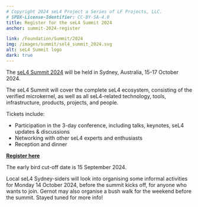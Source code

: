 ```yaml
---
# Copyright 2024 seL4 Project a Series of LF Projects, LLC.
# SPDX-License-Identifier: CC-BY-SA-4.0
title: Register for the seL4 Summit 2024
anchor: summit-2024-register

link: /Foundation/Summit/2024
img: /images/summit/sel4_summit_2024.svg
alt: seL4 Summit logo
dark: true
---
```


The [seL4 Summit 2024](../Foundation/Summit/2024) will be held in Sydney,
Australia, 15-17 October 2024.

The seL4 Summit will cover the complete seL4 ecosystem, consisting of the
verified microkernel, as well as all seL4-related technology, tools,
infrastructure, products, projects, and people.

Tickets include:

- Participation in the 3-day conference, including talks, keynotes, seL4 updates
  & discussions
- Networking with other seL4 experts and enthusiasts
- Reception and dinner

**[Register here](https://events.linuxfoundation.org/sel4-summit/)**

The early bird cut-off date is 15 September 2024.

Local seL4 Sydney-siders will look into organising some informal activities for
Monday 14 October 2024, before the summit kicks off, for anyone who wants to
join. Gernot may also organise a bush walk for the weekend before the summit.
Stayed tuned for more info!
